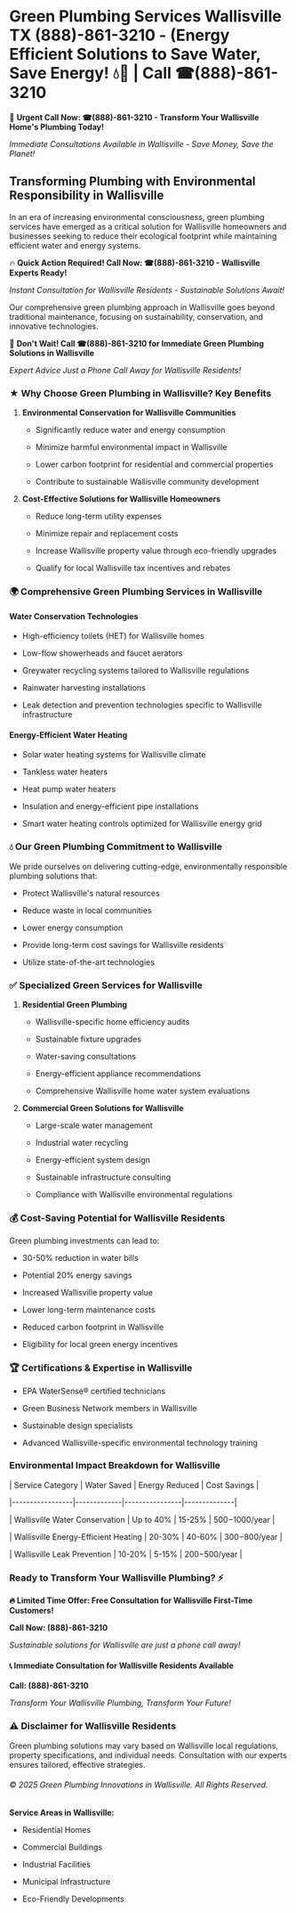 # Green Plumbing Services Wallisville TX (888)-861-3210 - (Energy Efficient Solutions to Save Water, Save Energy! 💧🌿 | Call ☎(888)-861-3210

🚨 **Urgent Call Now: ☎(888)-861-3210 - Transform Your Wallisville Home's Plumbing Today!**
*Immediate Consultations Available in Wallisville - Save Money, Save the Planet!*

## Transforming Plumbing with Environmental Responsibility in Wallisville

In an era of increasing environmental consciousness, green plumbing services have emerged as a critical solution for Wallisville homeowners and businesses seeking to reduce their ecological footprint while maintaining efficient water and energy systems. 

🔥 **Quick Action Required! Call Now: ☎(888)-861-3210 - Wallisville Experts Ready!**
*Instant Consultation for Wallisville Residents - Sustainable Solutions Await!*

Our comprehensive green plumbing approach in Wallisville goes beyond traditional maintenance, focusing on sustainability, conservation, and innovative technologies.

🚨 **Don't Wait! Call ☎(888)-861-3210 for Immediate Green Plumbing Solutions in Wallisville**
*Expert Advice Just a Phone Call Away for Wallisville Residents!*

### ★ Why Choose Green Plumbing in Wallisville? Key Benefits

1. **Environmental Conservation for Wallisville Communities** 
   - Significantly reduce water and energy consumption
   - Minimize harmful environmental impact in Wallisville
   - Lower carbon footprint for residential and commercial properties
   - Contribute to sustainable Wallisville community development

2. **Cost-Effective Solutions for Wallisville Homeowners** 
   - Reduce long-term utility expenses
   - Minimize repair and replacement costs
   - Increase Wallisville property value through eco-friendly upgrades
   - Qualify for local Wallisville tax incentives and rebates

### 🌍 Comprehensive Green Plumbing Services in Wallisville

#### Water Conservation Technologies
- High-efficiency toilets (HET) for Wallisville homes
- Low-flow showerheads and faucet aerators
- Greywater recycling systems tailored to Wallisville regulations
- Rainwater harvesting installations
- Leak detection and prevention technologies specific to Wallisville infrastructure

#### Energy-Efficient Water Heating
- Solar water heating systems for Wallisville climate
- Tankless water heaters
- Heat pump water heaters
- Insulation and energy-efficient pipe installations
- Smart water heating controls optimized for Wallisville energy grid

### 💧 Our Green Plumbing Commitment to Wallisville

We pride ourselves on delivering cutting-edge, environmentally responsible plumbing solutions that:
- Protect Wallisville's natural resources
- Reduce waste in local communities
- Lower energy consumption
- Provide long-term cost savings for Wallisville residents
- Utilize state-of-the-art technologies

### ✅ Specialized Green Services for Wallisville

1. **Residential Green Plumbing**
   - Wallisville-specific home efficiency audits
   - Sustainable fixture upgrades
   - Water-saving consultations
   - Energy-efficient appliance recommendations
   - Comprehensive Wallisville home water system evaluations

2. **Commercial Green Solutions for Wallisville**
   - Large-scale water management
   - Industrial water recycling
   - Energy-efficient system design
   - Sustainable infrastructure consulting
   - Compliance with Wallisville environmental regulations

### 💰 Cost-Saving Potential for Wallisville Residents

Green plumbing investments can lead to:
- 30-50% reduction in water bills
- Potential 20% energy savings
- Increased Wallisville property value
- Lower long-term maintenance costs
- Reduced carbon footprint in Wallisville
- Eligibility for local green energy incentives

### 🏆 Certifications & Expertise in Wallisville

- EPA WaterSense® certified technicians
- Green Business Network members in Wallisville
- Sustainable design specialists
- Advanced Wallisville-specific environmental technology training

### Environmental Impact Breakdown for Wallisville

| Service Category | Water Saved | Energy Reduced | Cost Savings |
|-----------------|-------------|----------------|--------------|
| Wallisville Water Conservation | Up to 40% | 15-25% | $500-$1000/year |
| Wallisville Energy-Efficient Heating | 20-30% | 40-60% | $300-$800/year |
| Wallisville Leak Prevention | 10-20% | 5-15% | $200-$500/year |

### Ready to Transform Your Wallisville Plumbing? ⚡

**🔥 Limited Time Offer: Free Consultation for Wallisville First-Time Customers!**

**Call Now: (888)-861-3210**
*Sustainable solutions for Wallisville are just a phone call away!*

#### 📞 Immediate Consultation for Wallisville Residents Available

**Call: (888)-861-3210**
*Transform Your Wallisville Plumbing, Transform Your Future!*

### ⚠️ Disclaimer for Wallisville Residents

Green plumbing solutions may vary based on Wallisville local regulations, property specifications, and individual needs. Consultation with our experts ensures tailored, effective strategies.

###### © 2025 Green Plumbing Innovations in Wallisville. All Rights Reserved.

**Service Areas in Wallisville:** 
- Residential Homes
- Commercial Buildings
- Industrial Facilities
- Municipal Infrastructure
- Eco-Friendly Developments